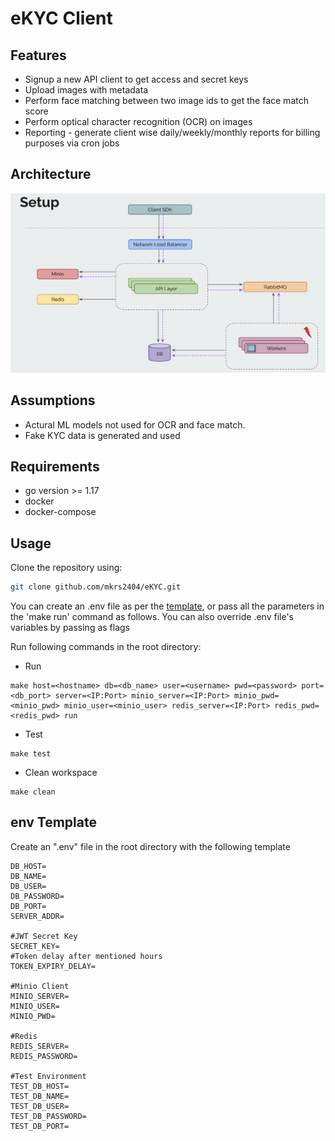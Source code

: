 # eKYC Client

## Features

- Signup a new API client to get access and secret keys
- Upload images with metadata
- Perform face matching between two image ids to get the face match score
- Perform optical character recognition (OCR) on images
- Reporting - generate client wise daily/weekly/monthly reports for billing purposes via cron jobs

## Architecture

![](./assets/architecture.png)

## Assumptions

- Actural ML models not used for OCR and face match.
- Fake KYC data is generated and used

## Requirements

- go version >= 1.17
- docker
- docker-compose

## Usage

Clone the repository using:

```bash
git clone github.com/mkrs2404/eKYC.git
```

You can create an .env file as per the [template](#env-template), or pass all the parameters in the 'make run' command as follows. You can also override .env file's variables by passing as flags

Run following commands in the root directory:

- Run

```
make host=<hostname> db=<db_name> user=<username> pwd=<password> port=<db_port> server=<IP:Port> minio_server=<IP:Port> minio_pwd=<minio_pwd> minio_user=<minio_user> redis_server=<IP:Port> redis_pwd= <redis_pwd> run
```

- Test

```
make test
```

- Clean workspace

```
make clean
```

## env Template

Create an ".env" file in the root directory with the following template

```
DB_HOST=
DB_NAME=
DB_USER=
DB_PASSWORD=
DB_PORT=
SERVER_ADDR=

#JWT Secret Key
SECRET_KEY=
#Token delay after mentioned hours
TOKEN_EXPIRY_DELAY=

#Minio Client
MINIO_SERVER=
MINIO_USER=
MINIO_PWD=

#Redis
REDIS_SERVER=
REDIS_PASSWORD=

#Test Environment
TEST_DB_HOST=
TEST_DB_NAME=
TEST_DB_USER=
TEST_DB_PASSWORD=
TEST_DB_PORT=
```
